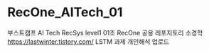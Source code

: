 # RecOne_AITech_01
부스트캠프 AI Tech RecSys level1 01조 RecOne 공용 레포지토리
소경학
https://lastwinter.tistory.com/
LSTM 과제 개인해석 업로드
